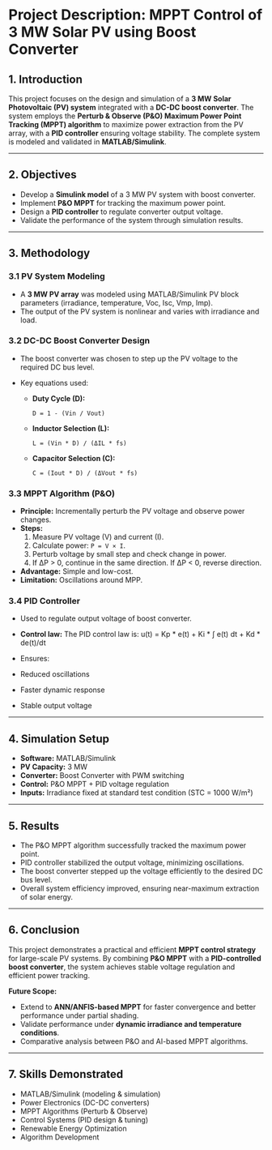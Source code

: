 # Project Description: MPPT Control of 3 MW Solar PV using Boost Converter

## 1. Introduction

This project focuses on the design and simulation of a **3 MW Solar Photovoltaic (PV) system** integrated with a **DC-DC boost converter**. The system employs the **Perturb & Observe (P\&O) Maximum Power Point Tracking (MPPT) algorithm** to maximize power extraction from the PV array, with a **PID controller** ensuring voltage stability. The complete system is modeled and validated in **MATLAB/Simulink**.

---

## 2. Objectives

- Develop a **Simulink model** of a 3 MW PV system with boost converter.
- Implement **P\&O MPPT** for tracking the maximum power point.
- Design a **PID controller** to regulate converter output voltage.
- Validate the performance of the system through simulation results.

---

## 3. Methodology

### 3.1 PV System Modeling

- A **3 MW PV array** was modeled using MATLAB/Simulink PV block parameters (irradiance, temperature, Voc, Isc, Vmp, Imp).
- The output of the PV system is nonlinear and varies with irradiance and load.

### 3.2 DC-DC Boost Converter Design

- The boost converter was chosen to step up the PV voltage to the required DC bus level.
- Key equations used:

  - **Duty Cycle (D):**
    ```
    D = 1 - (Vin / Vout)
    ```
  - **Inductor Selection (L):**
    ```
    L = (Vin * D) / (ΔIL * fs)
    ```
  - **Capacitor Selection (C):**
    ```
    C = (Iout * D) / (ΔVout * fs)
    ```

### 3.3 MPPT Algorithm (P\&O)

- **Principle:** Incrementally perturb the PV voltage and observe power changes.
- **Steps:**
  1. Measure PV voltage (V) and current (I).
  2. Calculate power: `P = V × I`.
  3. Perturb voltage by small step and check change in power.
  4. If ΔP > 0, continue in the same direction. If ΔP < 0, reverse direction.
- **Advantage:** Simple and low-cost.
- **Limitation:** Oscillations around MPP.

### 3.4 PID Controller

- Used to regulate output voltage of boost converter.
- **Control law:**
The PID control law is: u(t) = Kp * e(t) + Ki * ∫ e(t) dt + Kd * de(t)/dt

- Ensures:
- Reduced oscillations
- Faster dynamic response
- Stable output voltage

---

## 4. Simulation Setup

- **Software:** MATLAB/Simulink
- **PV Capacity:** 3 MW
- **Converter:** Boost Converter with PWM switching
- **Control:** P\&O MPPT + PID voltage regulation
- **Inputs:** Irradiance fixed at standard test condition (STC = 1000 W/m²)

---

## 5. Results

- The P\&O MPPT algorithm successfully tracked the maximum power point.
- PID controller stabilized the output voltage, minimizing oscillations.
- The boost converter stepped up the voltage efficiently to the desired DC bus level.
- Overall system efficiency improved, ensuring near-maximum extraction of solar energy.

---

## 6. Conclusion

This project demonstrates a practical and efficient **MPPT control strategy** for large-scale PV systems. By combining **P\&O MPPT** with a **PID-controlled boost converter**, the system achieves stable voltage regulation and efficient power tracking.

**Future Scope:**
- Extend to **ANN/ANFIS-based MPPT** for faster convergence and better performance under partial shading.
- Validate performance under **dynamic irradiance and temperature conditions**.
- Comparative analysis between P\&O and AI-based MPPT algorithms.

---

## 7. Skills Demonstrated

- MATLAB/Simulink (modeling & simulation)
- Power Electronics (DC-DC converters)
- MPPT Algorithms (Perturb & Observe)
- Control Systems (PID design & tuning)
- Renewable Energy Optimization
- Algorithm Development
